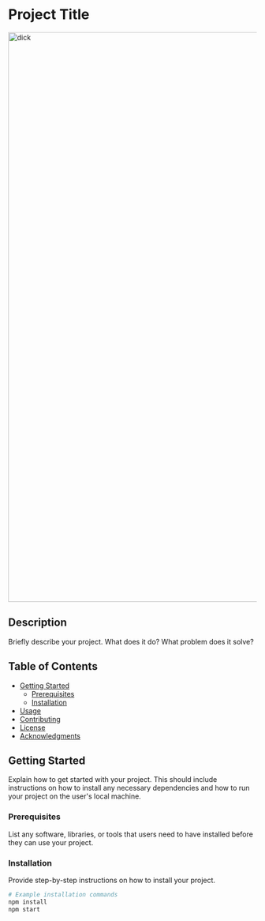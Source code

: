 # Project Title
<img width="1154" alt="dick" src="https://github.com/peeyushsinha/Dice_Game/assets/144315537/26a5c368-36bd-433d-92f1-e618c0479758">

## Description

Briefly describe your project. What does it do? What problem does it solve? 

## Table of Contents

- [Getting Started](#getting-started)
  - [Prerequisites](#prerequisites)
  - [Installation](#installation)
- [Usage](#usage)
- [Contributing](#contributing)
- [License](#license)
- [Acknowledgments](#acknowledgments)

## Getting Started

Explain how to get started with your project. This should include instructions on how to install any necessary dependencies and how to run your project on the user's local machine.

### Prerequisites

List any software, libraries, or tools that users need to have installed before they can use your project.

### Installation

Provide step-by-step instructions on how to install your project. 

```bash
# Example installation commands
npm install
npm start

